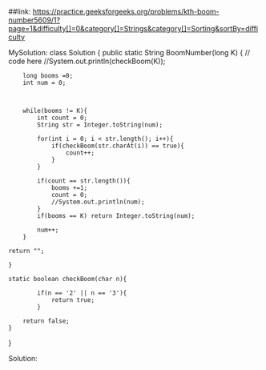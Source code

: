 ##link: https://practice.geeksforgeeks.org/problems/kth-boom-number5609/1?page=1&difficulty[]=0&category[]=Strings&category[]=Sorting&sortBy=difficulty

MySolution: class Solution {
    public static String BoomNumber(long K) {
        // code here 
        //System.out.println(checkBoom(K));
        
        
        
        long booms =0;
        int num = 0;
        
        
        
        while(booms != K){
            int count = 0;
            String str = Integer.toString(num);
            
            for(int i = 0; i < str.length(); i++){
                if(checkBoom(str.charAt(i)) == true){
                    count++;
                }
            }
        
            if(count == str.length()){
                booms +=1;
                count = 0;
                //System.out.println(num);
            }
            if(booms == K) return Integer.toString(num);
            
            num++;
        }

    return "";
        
    }
    
    static boolean checkBoom(char n){
         
            if(n == '2' || n == '3'){
                return true;
            }
        
        return false;
    }
}

Solution: 
